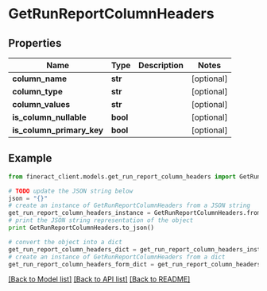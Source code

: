 # GetRunReportColumnHeaders


## Properties

Name | Type | Description | Notes
------------ | ------------- | ------------- | -------------
**column_name** | **str** |  | [optional] 
**column_type** | **str** |  | [optional] 
**column_values** | **str** |  | [optional] 
**is_column_nullable** | **bool** |  | [optional] 
**is_column_primary_key** | **bool** |  | [optional] 

## Example

```python
from fineract_client.models.get_run_report_column_headers import GetRunReportColumnHeaders

# TODO update the JSON string below
json = "{}"
# create an instance of GetRunReportColumnHeaders from a JSON string
get_run_report_column_headers_instance = GetRunReportColumnHeaders.from_json(json)
# print the JSON string representation of the object
print GetRunReportColumnHeaders.to_json()

# convert the object into a dict
get_run_report_column_headers_dict = get_run_report_column_headers_instance.to_dict()
# create an instance of GetRunReportColumnHeaders from a dict
get_run_report_column_headers_form_dict = get_run_report_column_headers.from_dict(get_run_report_column_headers_dict)
```
[[Back to Model list]](../README.md#documentation-for-models) [[Back to API list]](../README.md#documentation-for-api-endpoints) [[Back to README]](../README.md)



